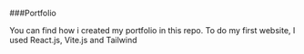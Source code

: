 ###Portfolio

You can find how i created my portfolio in this repo. To do my first website, I used React.js, Vite.js and Tailwind